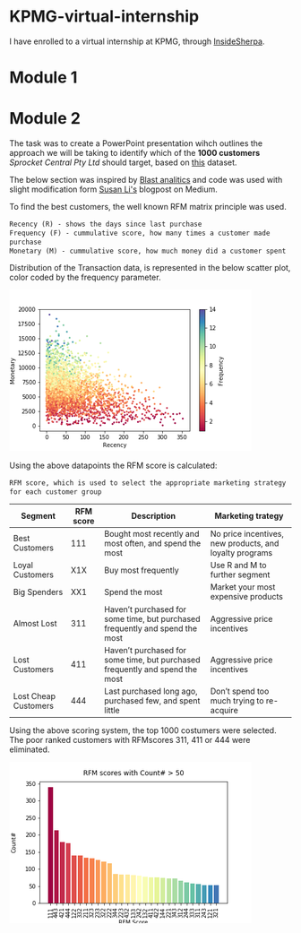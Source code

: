 # KPMG-virtual-internship

I have enrolled to a virtual internship at KPMG, through [InsideSherpa](https://www.insidesherpa.com/virtual-internships/theme/m7W4GMqeT3bh9Nb2c/KPMG-Data-Analytics-Virtual-Internship).


# Module 1

# Module 2

The task was to create a PowerPoint presentation wihch outlines the approach we will be taking to identify which of the __1000 customers__ *Sprocket Central Pty Ltd* should target, based on [this](https://github.com/drmonikabalint/KPMG-virtual-internship/KPMG_VI_New_raw_data_update_final.xlsx) dataset.

The below section was inspired by [Blast analitics](https://www.blastanalytics.com/blog/rfm-analysis-boosts-sales) and code was used with slight modification form [Susan Li's](https://towardsdatascience.com/find-your-best-customers-with-customer-segmentation-in-python-61d602f9eee6) blogpost on Medium.

To find the best customers, the well known RFM matrix principle was used. 

    Recency (R) - shows the days since last purchase
    Frequency (F) - cummulative score, how many times a customer made purchase
    Monetary (M) - cummulative score, how much money did a customer spent
    
Distribution of the Transaction data, is represented in the below scatter plot, color coded by the frequency parameter.

![Alt text](https://github.com/drmonikabalint/KPMG-virtual-internship/blob/master/Module_2/images/RFM.png "RFM distribution")

Using the above datapoints the RFM score is calculated:

    RFM score, which is used to select the appropriate marketing strategy for each customer group
    
Segment | RFM score | Description | Marketing trategy
---|---|---|---
Best Customers | 111 |Bought most recently and most often, and spend the most |No price incentives, new products, and loyalty programs
Loyal Customers |  	X1X |Buy most frequently|Use R and M to further segment
Big Spenders | XX1 |Spend the most|Market your most expensive products
Almost Lost | 311 |Haven’t purchased for some time, but purchased frequently and spend the most|Aggressive price incentives
Lost Customers | 411 |Haven’t purchased for some time, but purchased frequently and spend the most|Aggressive price incentives
Lost Cheap Customers | 444 |Last purchased long ago, purchased few, and spent little|Don’t spend too much trying to re-acquire

Using the above scoring system, the top 1000 costumers were selected. The poor ranked customers with RFMscores  311, 411 or 444 were eliminated.

![Alt text](https://github.com/drmonikabalint/KPMG-virtual-internship/blob/master/Module_2/images/top_RFMscore.png "RFM score distribution")
